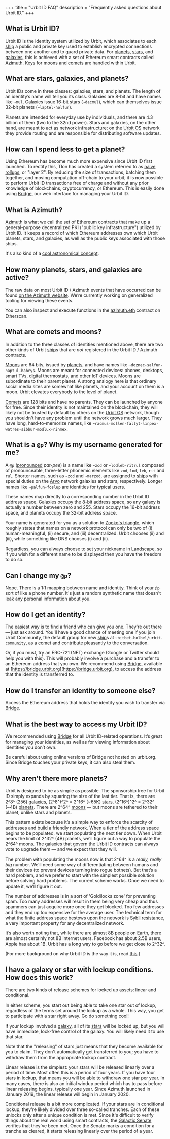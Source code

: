 +++
title = "Urbit ID FAQ"
description = "Frequently asked questions about Urbit ID."
+++



## What is Urbit ID?

Urbit ID is the identity system utilized by Urbit, which associates to each [ship](https://urbit.org/docs/glossary/ship) a public and private key used to establish encrypted connections between one another and to guard private data. For [planets](https://urbit.org/docs/glossary/planet), [stars](https://urbit.org/docs/glossary/star), and [galaxies](https://urbit.org/docs/glossary/galaxy), this is achieved with a set of Ethereum smart contracts called [Azimuth](https://developers.urbit.org/overview/azimuth). Keys for [moons](https://urbit.org/docs/glossary/moon) and [comets](https://urbit.org/docs/glossary/comet) are handled within Urbit.

## What are stars, galaxies, and planets?

Urbit IDs come in three classes: galaxies, stars, and planets. The length of an identity’s name will tell you its class. Galaxies are 8-bit and have names like `~mul`. Galaxies issue 16-bit stars (`~dacmul`), which can themselves issue 32-bit planets (`~laptel-holfur`).

Planets are intended for everyday use by individuals, and there are 4.3 billion of them (two to the 32nd power). Stars and galaxies, on the other hand, are meant to act as network infrastructure: on the [Urbit OS](https://developers.urbit.org/overview/arvo) network they provide routing and are responsible for distributing software updates.

## How can I spend less to get a planet? 

Using Ethereum has become much more expensive since Urbit ID first launched. To rectify this, Tlon has created a system referred to as [naive rollups](https://urbit.org/docs/glossary/rollups), or "layer 2". By reducing the size of transactions, batching them together, and moving computation off-chain to your urbit, it is now possible to perform Urbit ID transactions free of charge and without any prior knowledge of blockchains, cryptocurrency, or Ethereum. This is easily done using [Bridge](https://urbit.org/docs/glossary/bridge), our web interface for managing your Urbit ID.

## What is Azimuth?

[Azimuth](https://developers.urbit.org/overview/azimuth) is what we call the set of Ethereum contracts that make up a general-purpose decentralized PKI ("public key infrastructure") utilized by Urbit ID. It keeps a record of which Ethereum addresses own which Urbit planets, stars, and galaxies, as well as the public keys associated with those ships.

It's also kind of a [cool astronomical concept](https://en.wikipedia.org/wiki/Azimuth).

## How many planets, stars, and galaxies are active?

The raw data on most Urbit ID / Azimuth events that have occurred can be found [on the Azimuth website](https://azimuth.network/stats/events.txt). We’re currently working on generalized tooling for viewing these events.

You can also inspect and execute functions in the [azimuth.eth](https://etherscan.io/address/azimuth.eth#code) contract on Etherscan.

## What are comets and moons?
In addition to the three classes of identities mentioned above, there are two other kinds of Urbit [ship](/docs/glossary/ship)s that are _not_ registered in the Urbit ID / Azimuth contracts.

[Moons](https://urbit.org/docs/glossary/moon) are 64 bits, issued by [planets](https://urbit.org/docs/glossary/planet), and have names like `~doznec-salfun-naptul-habrys`. Moons are meant for connected devices: phones, desktops, smart TVs, digital thermostats, and other IoT devices. Moons are subordinate to their parent planet. A strong analogy here is that ordinary social media sites are somewhat like planets, and your account on them is a moon. Urbit elevates everybody to the level of planet.

[Comets](https://urbit.org/docs/glossary/comet) are 128 bits and have no parents. They can be launched by anyone for free. Since their identity is not maintained on the blockchain, they will likely not be trusted by default by others on the [Urbit OS](https://developers.urbit.org/overview/arvo) network, though you shouldn't have any problem until the network grows much larger. They have long, hard-to-memorize names, like `~racmus-mollen-fallyt-linpex-watres-sibbur-modlux-rinmex`.

## What is a `@p`? Why is my username generated for me?

A `@p` ([pronounced](https://urbit.org/docs/hoon/hoon-school/hoon-syntax#reading-hoon-aloud) _pat-pee_) is a name like `~zod` or `~lodleb-ritrul` composed of pronounceable, three-letter phonemic elements like `zod`, `lod`, `leb`, `rit` and `rul`. Shorter names, such as `~zod` and `~marzod`, are assigned to [ship](https://urbit.org/docs/glossary/ship)s with special duties on the [Arvo](https://developers.urbit.org/overview/arvo) network galaxies and stars, respectively. Longer names like `~palfun-foslup` are identities for typical users.

These names map directly to a corresponding number in the Urbit ID address space. Galaxies occupy the 8-bit address space, so any galaxy is actually a number between zero and 255. Stars occupy the 16-bit address space, and planets occupy the 32-bit address space.

Your name is generated for you as a solution to [Zooko's triangle](https://en.wikipedia.org/wiki/Zooko%27s_triangle), which roughly states that names on a network protocol can only be two of (i) human-meaningful, (ii) secure, and (iii) decentralized. Urbit chooses (ii) and (iii), while something like DNS chooses (i) and (ii).

Regardless, you can always choose to set your nickname in Landscape, so if you wish for a different name to be displayed then you have the freedom to do so.

## Can I change my `@p`?

Nope. There is a 1:1 mapping between name and identity. Think of your `@p` sort of like a phone number. It's just a random synthetic name that doesn't leak any personal information about you.

## How do I get an identity?

The easiest way is to find a friend who can give you one. They're out there — just ask around. You'll have a good chance of meeting one if you join Urbit Community, the default group for new [ship](https://urbit.org/docs/glossary/ship)s at `~bitbet-bolbel/urbit-community`, as a [comet](https://urbit.org/docs/glossary/comet) and contribute pleasantly to the conversation.

Or, if you must, try an ERC-721 (NFT) exchange (Google or Twitter should help you with this). This will probably involve a purchase and a transfer to an Ethereum address that you own. We recommend using [Bridge](https://urbit.org/docs/glossary/bridge), available at [https://bridge.urbit.org](https://bridge.urbit.org), to access the address that the identity is transferred to.

## How do I transfer an identity to someone else?

Access the Ethereum address that holds the identity you wish to transfer via [Bridge](https://bridge.urbit.org).

## What is the best way to access my Urbit ID?

We recommended using [Bridge](https://bridge.urbit.org) for all Urbit ID-related operations. It’s great for managing your identities, as well as for viewing information about identities you don’t own.

Be careful about using online versions of Bridge not hosted on urbit.org. Since Bridge touches your private keys, it can also steal them.

## Why aren't there more planets?

Urbit is designed to be as simple as possible. The sponsorship tree for Urbit ID simply expands by squaring the size of the last tier. That is, there are <span class="mono">2^8^ (256)</span> [galaxies](https://urbit.org/docs/glossary/galaxy), <span class="mono">(2^8^)^2^ = 2^16^ (~65K)</span> [stars](https://urbit.org/docs/glossary/star), <span class="mono">(2^16^)^2^ = 2^32^ (~4B)</span> [planets](https://urbit.org/docs/glossary/planet). There are <span class="mono">2^64^</span> [moons](https://urbit.org/docs/glossary/moon) — but moons are tethered to their planet, unlike stars and planets.

This pattern exists because it’s a simple way to enforce the scarcity of addresses and build a friendly network. When a tier of the address space begins to be populated, we start populating the next tier down. When Urbit nears the limit of <span class="mono">2^32^ (4B)</span> planets, we’ll figure out a way to populate the <span class="mono">2^64^</span> moons. The galaxies that govern the Urbit ID contracts can always vote to upgrade them — and we expect that they will.

The problem with populating the moons now is that <span class="mono">2^64^</span> is a _really, really big_ number. We’ll need some way of differentiating between humans and their devices (to prevent devices turning into rogue botnets). But that’s a hard problem, and we prefer to start with the simplest possible solution before solving hard problems. The current scheme works. Once we need to update it, we’ll figure it out.

The number of addresses is in a sort of 'Goldilocks zone' for preventing spam. Too many addresses will result in them being very cheap and thus spammers can just acquire more once they get blocked. Too few addresses and they end up too expensive for the average user. The technical term for what the finite address space bestows upon the network is [Sybil resistance](https://en.wikipedia.org/wiki/Sybil_attack), a very important property for any decentralized network.

It’s also worth noting that, while there are almost 8B people on Earth, there are almost certainly not 8B internet users. Facebook has about 2.5B users, Apple has about 1B. Urbit has a long way to go before we get close to <span class="mono">2^32^</span>.

(For more background on why Urbit ID is the way it is, read [this](https://urbit.org/understanding-urbit/urbit-id/).)

## I have a galaxy or star with lockup conditions. How does this work?

There are two kinds of release schemes for locked up assets: linear and conditional.

In either scheme, you start out being able to take one star out of lockup, regardless of the terms set around the lockup as a whole. This way, you get to participate with a star right away. Go do something cool!

If your lockup involved a [galaxy](https://urbit.org/docs/glossary/galaxy), all of its [stars](https://urbit.org/docs/glossary/star) will be locked up, but you will have immediate, lock-free control of the galaxy. You will likely need it to use that star.

Note that the "releasing" of stars just means that they become available for you to claim. They don't automatically get transferred to you; you have to withdraw them from the appropriate lockup contract.

Linear release is the simplest: your stars will be released linearly over a period of time. Most often this is a period of four years. If you have four stars in lockup, that means you will be able to withdraw one star per year. In many cases, there is also an initial windup period which has to pass before linear releasing begins, typically one year. Since Azimuth launched in January 2019, the linear release will begin in January 2020.

Conditional release is a bit more complicated. If your stars are in conditional lockup, they're likely divided over three so-called tranches. Each of these unlocks only after a unique condition is met. Since it's difficult to verify things about the real world using smart contracts, the [Galactic Senate](https://urbit.org/docs/glossary/senate) verifies that they've been met. Once the Senate marks a condition for a tranche as cleared, it starts releasing linearly over the period of a year.